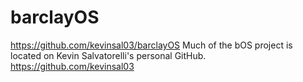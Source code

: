 # barclayOS
https://github.com/kevinsal03/barclayOS
Much of the bOS project is located on Kevin Salvatorelli's personal GitHub.
https://github.com/kevinsal03
